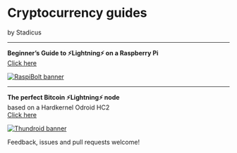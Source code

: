 # Cryptocurrency guides 
by Stadicus

---

**Beginner’s Guide to ️⚡Lightning️⚡ on a Raspberry Pi**  
[Click here](https://github.com/badokun/guides/blob/master/raspibolt/README.md)

[![RaspiBolt banner](raspibolt/images/00_raspibolt_banner_440.png)](https://github.com/badokun/guides/blob/master/raspibolt/README.md)

---

**The perfect Bitcoin ⚡️Lightning️⚡ node**  
based on a Hardkernel Odroid HC2  
[Click here](https://github.com/badokun/guides/blob/master/thundroid/README.md)

[![Thundroid banner](https://github.com/badokun/guides/raw/master/thundroid/images/thundroid_banner_440.jpg)](https://github.com/badokun/guides/blob/master/thundroid/README.md)


Feedback, issues and pull requests welcome!
